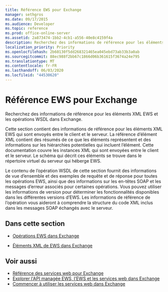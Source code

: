 ```yaml
---
title: Référence EWS pour Exchange
manager: sethgros
ms.date: 09/17/2015
ms.audience: Developer
ms.topic: reference
ms.prod: office-online-server
ms.assetid: 2a873474-1bb2-4cb1-a556-40e8c4159f4a
description: Recherchez des informations de référence pour les éléments XML EWS et les opérations WSDL dans Exchange.
localization_priority: Priority
ms.openlocfilehash: 2b60130f5dd268321465ea045ebd73ab33b3a0ab
ms.sourcegitcommit: 88ec988f2bb67c1866d06b361615f3674a24e795
ms.translationtype: MT
ms.contentlocale: fr-FR
ms.lasthandoff: 06/03/2020
ms.locfileid: "44530620"
---
```

# <a name="ews-reference-for-exchange"></a>Référence EWS pour Exchange

Recherchez des informations de référence pour les éléments XML EWS et les opérations WSDL dans Exchange.
  
Cette section contient des informations de référence pour les éléments XML EWS qui sont envoyés entre le client et le serveur. La référence d’élément XML contient des résumés de ce que les éléments représentent et des informations sur les hiérarchies potentielles qui incluent l’élément. Cette documentation couvre les instances XML qui sont envoyées entre le client et le serveur. Le schéma qui décrit ces éléments se trouve dans le répertoire virtuel du serveur qui héberge EWS. 
  
Le contenu de l’opération WSDL de cette section fournit des informations de vue d’ensemble et des exemples de requête et de réponse pour toutes les opérations EWS, ainsi que des informations sur les en-têtes SOAP et les messages d’erreur associés pour certaines opérations. Vous pouvez utiliser les informations de version pour déterminer les fonctionnalités disponibles dans les différentes versions d’EWS. Les informations de référence de l’opération vous aideront à comprendre la structure du code XML inclus dans les messages SOAP échangés avec le serveur. 
  
## <a name="in-this-section"></a>Dans cette section
<a name="bk_InThisSection"> </a>

- [Opérations EWS dans Exchange](ews-operations-in-exchange.md)
    
- [Éléments XML de EWS dans Exchange](ews-xml-elements-in-exchange.md)
    
## <a name="see-also"></a>Voir aussi

- [Référence des services web pour Exchange](web-services-reference-for-exchange.md)
- [Explorer l'API managée EWS, l’EWS et les services web dans Exchange](../exchange-web-services/explore-the-ews-managed-api-ews-and-web-services-in-exchange.md)
- [Commencer à utiliser les services web dans Exchange](../exchange-web-services/start-using-web-services-in-exchange.md)
    

